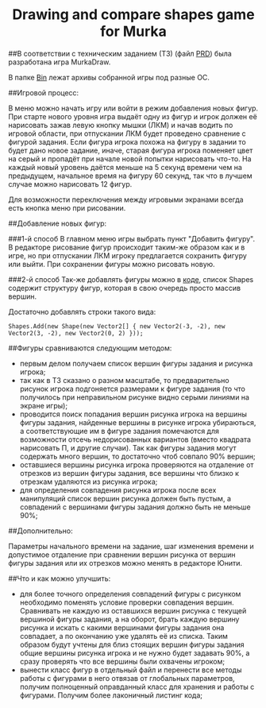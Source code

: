 <h1 align="center"><b>Drawing and compare shapes game for Murka</b></h1>


##В соответствии с техническим заданием (ТЗ) (файл [PRD](PRD.pdf)) была разработана игра MurkaDraw.

В папке [Bin](Bin) лежат архивы собранной игры под разные ОС.

##Игровой процесс:

В меню можно начать игру или войти в режим добавления новых фигур.
При старте нового уровня игра выдаёт одну из фигур и игрок должен её нарисовать зажав левую кнопку мышки (ЛКМ) и начав водить по игровой области, при отпускании ЛКМ будет проведено сравнение с фигурой задания. Если фигура игрока похожа на фигуру в задании то будет дано новое задание, иначе, старая фигура игрока поменяет цвет на серый и пропадёт при начале новой попытки нарисовать что-то.
На каждый новый уровень даётся меньше на 5 секунд времени чем на предыдущем, начальное время на фигуру 60 секунд, так что в лучшем случае можно нарисовать 12 фигур.

Для возможности переключения между игровыми экранами всегда есть кнопка меню при рисовании.

##Добавление новых фигур:

###1-й способ
В главном меню игры выбрать пункт "Добавить фигуру". В редакторе рисование фигур происходит таким-же образом как и в игре, но при отпускании ЛКМ игроку предлагается сохранить фигуру или выйти. При сохранении фигуры можно рисовать новую.

###2-й способ
Так-же добавлять фигуры можно в [коде](Assets/Scripts/MainSrc.cs), список Shapes содержит структуру фигур, которая в свою очередь просто массив вершин.

Достаточно добавлять строки такого вида:

    Shapes.Add(new Shape(new Vector2[] { new Vector2(-3, -2), new Vector2(3, -2), new Vector2(0, 2) }));


##Фигуры сравниваются следующим методом:

- первым делом получаем список вершин фигуры задания и рисунка игрока;
- так как в ТЗ сказано о разном масштабе, то предварительно рисунок игрока подгоняется размерами к фигуре задания (то что получилось при неправильном рисунке видно серыми линиями на экране игры);
- проводится поиск попадания вершин рисунка игрока на вершины фигуры задания, найденные вершины в рисунке игрока убираються, а соответствующие им в фигуре задания помечаются для возможности отсечь недорисованных вариантов (вместо квадрата нарисовать П, и другие случаи). Так как фигуры задания могут содержать много вершин, то достаточно чтоб совпало 90% вершин;
- оставшиеся вершины рисунка игрока проверяются на отдаление от отрезков из вершин фигуры задания, все вершины что близко к отрезкам удаляются из рисунка игрока;
- для определения совпадения рисунка игрока после всех манипуляций список вершин рисунка должен быть пустым, а совпадений с вершинами фигуры задания должно быть не меньше 90%;

##Дополнительно:

Параметры начального времени на задание, шаг изменения времени и допустимое отдаление при сравнении вершин рисунка от вершин фигуры задания или их отрезков можно менять в редакторе Юнити.


##Что и как можно улучшить:

- для более точного определения совпадений фигуры с рисунком необходимо поменять условие проверки совпадения вершин. Сравнивать не каждую из оставшихся вершин рисунка с текущей вершиной фигуры задания, а на оборот, брать каждую вершину рисунка и искать с какими вершинами фигуры задания она совпадает, а по окончанию уже удалять её из списка. Таким образом будут учтены для близ стоящих вершин фигуры задания общие вершины рисунка игрока и не нужно будет задавать 90%, а сразу проверять что все вершины были охвачены игроком;
- вынести класс фигур в отдельный файл и перенести все методы работы с фигурами в него отвязав от глобальных параметров, получим полноценный оправданный класс для хранения и работы с фигурами. Получим более лаконичный листинг кода;

